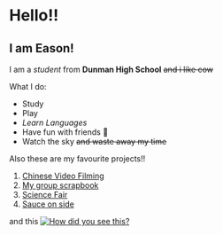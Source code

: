 # Hello!!
## I am Eason!
I am a _student_ from **Dunman High School** ~~and i like cow~~

What I do:
* Study
* Play
* _Learn Languages_
* Have fun with friends :shit:
* Watch the sky ~~and waste away my time~~

Also these are my favourite projects!!
1. [Chinese Video Filming](https://www.youtube.com/watch?v=dQw4w9WgXcQ)
2. [My group scrapbook](https://www.youtube.com/watch?v=dQw4w9WgXcQ)
3. [Science Fair](https://www.youtube.com/watch?v=dQw4w9WgXcQ)
4. [Sauce on side](https://www.youtube.com/watch?v=dQw4w9WgXcQ)


and this
[![How did you see this?](http://img.youtube.com/vi/dQw4w9WgXcQ/0.jpg)](http://www.youtube.com/watch?v=dQw4w9WgXcQ)
